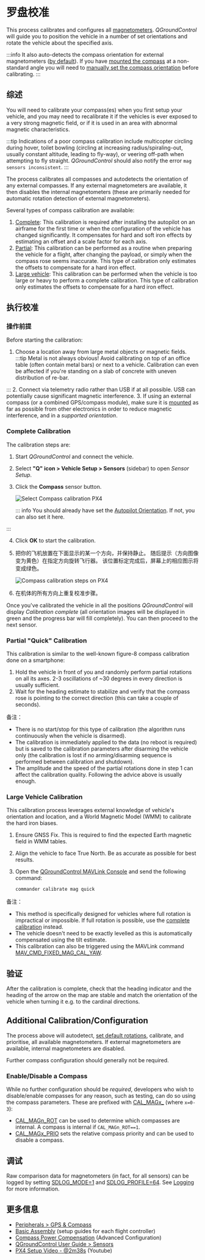 # 罗盘校准

This process calibrates and configures all [magnetometers](../gps_compass/index.md).
_QGroundControl_ will guide you to position the vehicle in a number of set orientations and rotate the vehicle about the specified axis.

:::info
It also auto-detects the compass orientation for external magnetometers ([by default](../advanced_config/parameter_reference.md#SENS_MAG_AUTOROT)).
If you have [mounted the compass](../assembly/mount_gps_compass.md#compass-orientation) at a non-standard angle you will need to [manually set the compass orientation](../config/flight_controller_orientation.md#setting-the-compass-orientation) before calibrating.
:::

## 综述

You will need to calibrate your compass(es) when you first setup your vehicle, and you may need to recalibrate it if the vehicles is ever exposed to a very strong magnetic field, or if it is used in an area with abnormal magnetic characteristics.

:::tip
Indications of a poor compass calibration include multicopter circling during hover, toilet bowling (circling at increasing radius/spiraling-out, usually constant altitude, leading to fly-way), or veering off-path when attempting to fly straight.
_QGroundControl_ should also notify the error `mag sensors inconsistent`.
:::

The process calibrates all compasses and autodetects the orientation of any external compasses.
If any external magnetometers are available, it then disables the internal magnetometers (these are primarily needed for automatic rotation detection of external magnetometers).

Several types of compass calibration are available:

1. [Complete](#complete-calibration): This calibration is required after installing the autopilot on an airframe for the first time or when the configuration of the vehicle has changed significantly.
   It compensates for hard and soft iron effects by estimating an offset and a scale factor for each axis.
2. [Partial](#partial-quick-calibration): This calibration can be performed as a routine when preparing the vehicle for a flight, after changing the payload, or simply when the compass rose seems inaccurate.
   This type of calibration only estimates the offsets to compensate for a hard iron effect.
3. [Large vehicle](#large-vehicle-calibration): This calibration can be performed when the vehicle is too large or heavy to perform a complete calibration. This type of calibration only estimates the offsets to compensate for a hard iron effect.

## 执行校准

### 操作前提

Before starting the calibration:

1. Choose a location away from large metal objects or magnetic fields.
   :::tip
   Metal is not always obvious! Avoid calibrating on top of an office table (often contain metal bars) or next to a vehicle.
   Calibration can even be affected if you're standing on a slab of concrete with uneven distribution of re-bar.

:::
2. Connect via telemetry radio rather than USB if at all possible.
   USB can potentially cause significant magnetic interference.
3. If using an external compass (or a combined GPS/compass module), make sure it is [mounted](../assembly/mount_gps_compass.md) as far as possible from other electronics in order to reduce magnetic interference, and in a _supported orientation_.

### Complete Calibration

The calibration steps are:

1. Start _QGroundControl_ and connect the vehicle.

2. Select **"Q" icon > Vehicle Setup > Sensors** (sidebar) to open _Sensor Setup_.

3. Click the **Compass** sensor button.

   ![Select Compass calibration PX4](../../assets/qgc/setup/sensor/sensor_compass_select_px4.png)

   ::: info
   You should already have set the [Autopilot Orientation](../config/flight_controller_orientation.md). If not, you can also set it here.

:::

4. Click **OK** to start the calibration.

5. 把你的飞机放置在下面显示的某一个方向，并保持静止。 随后提示（方向图像变为黄色）在指定方向旋转飞行器。 该位置标定完成后，屏幕上的相应图示将变成绿色。

   ![Compass calibration steps on PX4](../../assets/qgc/setup/sensor/sensor_compass_calibrate_px4.png)

6. 在机体的所有方向上重复校准步骤。

Once you've calibrated the vehicle in all the positions _QGroundControl_ will display _Calibration complete_ (all orientation images will be displayed in green and the progress bar will fill completely). You can then proceed to the next sensor.

### Partial "Quick" Calibration

This calibration is similar to the well-known figure-8 compass calibration done on a smartphone:

1. Hold the vehicle in front of you and randomly perform partial rotations on all its axes.
   2-3 oscillations of ~30 degrees in every direction is usually sufficient.
2. Wait for the heading estimate to stabilize and verify that the compass rose is pointing to the correct direction (this can take a couple of seconds).

备注：

- There is no start/stop for this type of calibration (the algorithm runs continuously when the vehicle is disarmed).
- The calibration is immediately applied to the data (no reboot is required) but is saved to the calibration parameters after disarming the vehicle only (the calibration is lost if no arming/disarming sequence is performed between calibration and shutdown).
- The amplitude and the speed of the partial rotations done in step 1 can affect the calibration quality.
  Following the advice above is usually enough.

### Large Vehicle Calibration

<Badge type="tip" text="PX4 v1.15" />

This calibration process leverages external knowledge of vehicle's orientation and location, and a World Magnetic Model (WMM) to calibrate the hard iron biases.

1. Ensure GNSS Fix. This is required to find the expected Earth magnetic field in WMM tables.
2. Align the vehicle to face True North.
   Be as accurate as possible for best results.
3. Open the [QGroundControl MAVLink Console](https://docs.qgroundcontrol.com/master/en/qgc-user-guide/analyze_view/mavlink_console.html) and send the following command:

   ```sh
   commander calibrate mag quick
   ```

备注：

- This method is specifically designed for vehicles where full rotation is impractical or impossible.
  If full rotation is possible, use the [complete calibration](#complete-calibration) instead.
- The vehicle doesn't need to be exactly levelled as this is automatically compensated using the tilt estimate.
- This calibration can also be triggered using the MAVLink command [MAV_CMD_FIXED_MAG_CAL_YAW](https://mavlink.io/en/messages/common.html#MAV_CMD_FIXED_MAG_CAL_YAW).

## 验证

After the calibration is complete, check that the heading indicator and the heading of the arrow on the map are stable and match the orientation of the vehicle when turning it e.g. to the cardinal directions.

## Additional Calibration/Configuration

The process above will autodetect, [set default rotations](../advanced_config/parameter_reference.md#SENS_MAG_AUTOROT), calibrate, and prioritise, all available magnetometers.
If external magnetometers are available, internal magnetometers are disabled.

Further compass configuration should generally not be required.

### Enable/Disable a Compass

While no further configuration should be _required_, developers who wish to disable/enable compasses for any reason, such as testing, can do so using the compass parameters.
These are prefixed with [CAL_MAGx_](../advanced_config/parameter_reference.md#CAL_MAG0_ID) (where `x=0-3`):

- [CAL_MAGn_ROT](../advanced_config/parameter_reference.md#CAL_MAG0_ROT) can be used to determine which compasses are internal.
  A compass is internal if `CAL_MAGn_ROT==1`.
- [CAL_MAGx_PRIO](../advanced_config/parameter_reference.md#CAL_MAG0_PRIO) sets the relative compass priority and can be used to disable a compass.

## 调试

Raw comparison data for magnetometers (in fact, for all sensors) can be logged by setting [SDLOG_MODE=1](../advanced_config/parameter_reference.md#SDLOG_MODE) and [SDLOG_PROFILE=64](../advanced_config/parameter_reference.md#SDLOG_PROFILE).
See [Logging](../dev_log/logging.md) for more information.

## 更多信息

- [Peripherals > GPS & Compass](../gps_compass/index.md)
- [Basic Assembly](../assembly/index.md) (setup guides for each flight controller)
- [Compass Power Compensation](../advanced_config/compass_power_compensation.md) (Advanced Configuration)
- [QGroundControl User Guide > Sensors](https://docs.qgroundcontrol.com/master/en/qgc-user-guide/setup_view/sensors_px4.html#compass)
- [PX4 Setup Video - @2m38s](https://youtu.be/91VGmdSlbo4?t=2m38s) (Youtube)

